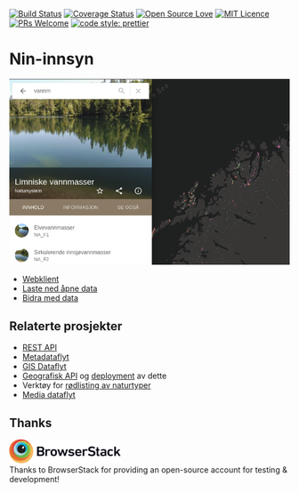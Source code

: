 [![Build Status](https://travis-ci.org/Artsdatabanken/nin-innsyn.svg?branch=master)](https://travis-ci.org/Artsdatabanken/nin-innsyn)
[![Coverage Status](https://coveralls.io/repos/github/Artsdatabanken/nin-innsyn/badge.svg?branch=master)](https://coveralls.io/github/Artsdatabanken/nin-innsyn?branch=master)
[![Open Source Love](https://badges.frapsoft.com/os/v2/open-source.svg?v=103)](https://github.com/ellerbrock/open-source-badges/)
[![MIT Licence](https://badges.frapsoft.com/os/mit/mit.svg?v=103)](https://opensource.org/licenses/mit-license.php)
[![PRs Welcome](https://img.shields.io/badge/PRs-welcome-brightgreen.svg)](CONTRIBUTING.md#pull-requests)
[![code style: prettier](https://img.shields.io/badge/code_style-prettier-ff69b4.svg?style=flat-square)](https://github.com/prettier/prettier)

# Nin-innsyn

[![Screenshot](doc/screenshot.png "nin-innsyn screenshot")](https://nin.artsdatabanken.no)

- [Webklient](https://nin.artsdatabanken.no)
- [Laste ned åpne data](https://data.artsdatabanken.no/Natur_i_Norge)
- [Bidra med data](docs/BidraMedData.md)

## Relaterte prosjekter

- [REST API](https://github.com/Artsdatabanken/ogapi)
- [Metadataflyt](https://github.com/artsdatabanken/kverna)
- [GIS Dataflyt](https://github.com/artsdatabanken/grunnkart-dataflyt)
- [Geografisk API](https://github.com/Artsdatabanken/rasterQ) og [deployment](https://github.com/Artsdatabanken/rasterUploader) av dette
- Verktøy for [rødlisting av naturtyper](https://github.com/Artsdatabanken/natty)
- [Media dataflyt](https://github.com/Artsdatabanken/ografika)

## Thanks

<a href="https://www.browserstack.com/"><img src="doc/Browserstack-logo.svg" width="200px">
</a>
<br/>Thanks to BrowserStack for providing an open-source account for testing & development!
